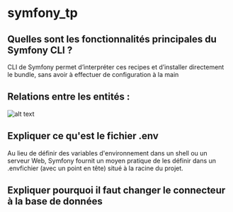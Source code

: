 # symfony_tp

## Quelles sont les fonctionnalités principales du Symfony CLI ?
CLI de Symfony permet d’interpréter ces recipes et d’installer directement le bundle, sans avoir à effectuer de configuration à la main

## Relations entre les entités : 
![alt text](https://cdn.discordapp.com/attachments/766338117615353878/815888597932179487/unknown.png)

## Expliquer ce qu'est le fichier .env
Au lieu de définir des variables d'environnement dans un shell ou un serveur Web, Symfony fournit un moyen pratique de les définir dans un .envfichier (avec un point en tête) situé à la racine du projet.

## Expliquer pourquoi il faut changer le connecteur à la base de données
